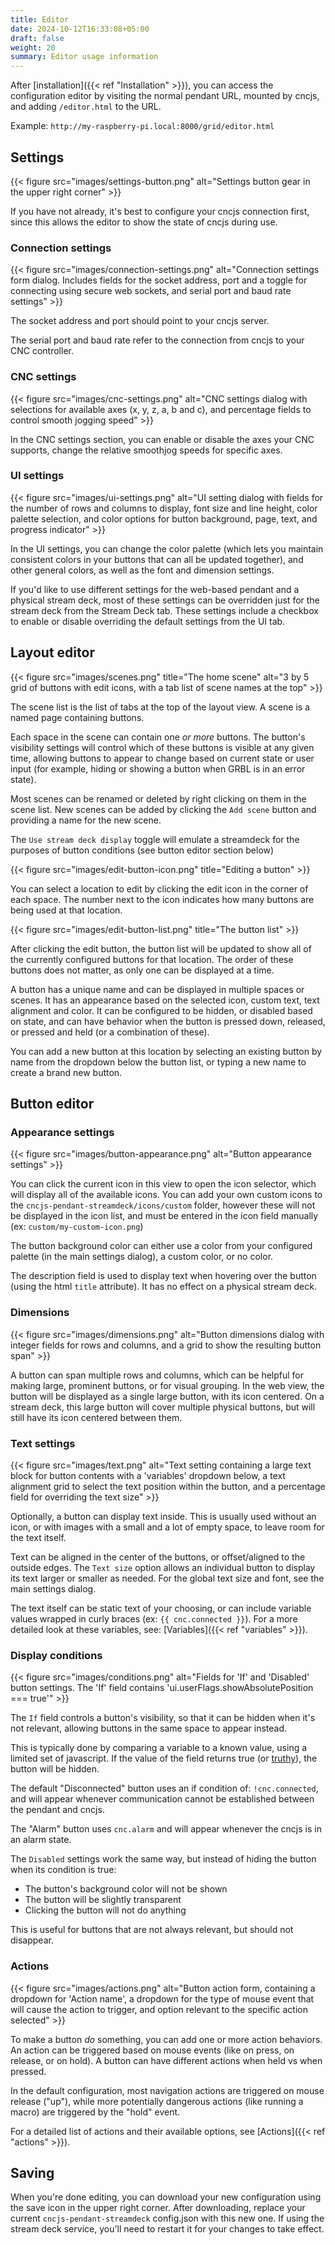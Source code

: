 ```yaml
---
title: Editor
date: 2024-10-12T16:33:08+05:00
draft: false
weight: 20
summary: Editor usage information
---
```


After [installation]({{< ref "Installation" >}}), you can access the configuration editor by visiting the normal pendant
URL, mounted by cncjs, and adding `/editor.html` to the URL.

Example: `http://my-raspberry-pi.local:8000/grid/editor.html`

## Settings

{{< figure src="images/settings-button.png" alt="Settings button gear in the upper right corner" >}}

If you have not already, it's best to configure your cncjs connection first, since this allows
the editor to show the state of cncjs during use.

### Connection settings

{{< figure src="images/connection-settings.png" alt="Connection settings form dialog. Includes fields for the socket address, port and a toggle for connecting using secure web sockets, and serial port and baud rate settings" >}}

The socket address and port should point to your cncjs server.

The serial port and baud rate refer to the connection from cncjs to your CNC controller.

### CNC settings

{{< figure src="images/cnc-settings.png" alt="CNC settings dialog with selections for available axes (x, y, z, a, b and c), and percentage fields to control smooth jogging speed" >}}

In the CNC settings section, you can enable or disable the axes your CNC supports,
change the relative smoothjog speeds for specific axes.

### UI settings

{{< figure src="images/ui-settings.png" alt="UI setting dialog with fields for the number of rows and columns to display, font size and line height, color palette selection, and color options for button background, page, text, and progress indicator" >}}

In the UI settings, you can change the color palette (which lets you maintain consistent colors in your buttons that can
all be updated together), and other general colors, as well as the font and dimension settings.

If you'd like to use different settings for the web-based pendant and a physical stream deck, most of these settings can
be overridden just for the stream deck from the Stream Deck tab. These settings include a checkbox to enable or disable
overriding the default settings from the UI tab.

## Layout editor

{{< figure src="images/scenes.png" title="The home scene" alt="3 by 5 grid of buttons with edit icons, with a tab list of scene names at the top" >}}

The scene list is the list of tabs at the top of the layout view. A scene is a named page containing buttons.

Each space in the scene can contain one _or more_ buttons. The button's visibility settings will control which of these
buttons is visible at any given time, allowing buttons to appear to change based on current state or user input (for
example, hiding or showing a button when GRBL is in an error state).

Most scenes can be renamed or deleted by right clicking on them in the scene list. New scenes can be added by clicking
the `Add scene` button and providing a name for the new scene.

The `Use stream deck display` toggle will emulate a streamdeck for the purposes of button conditions (see button editor
section below)

{{< figure src="images/edit-button-icon.png" title="Editing a button" >}}

You can select a location to edit by clicking the edit icon in the corner of each space. The number next to the icon
indicates how many buttons are being used at that location.

{{< figure src="images/edit-button-list.png" title="The button list" >}}

After clicking the edit button, the button list will be updated to show all of the currently configured buttons for that
location. The order of these buttons does not matter, as only one can be displayed at a time.

A button has a unique name and can be displayed in multiple spaces or scenes. It has an appearance based on the selected
icon, custom text, text alignment and color. It can be configured to be hidden, or disabled based on state, and can have
behavior when the button is pressed down, released, or pressed and held (or a combination of these).

You can add a new button at this location by selecting an existing button by name from the dropdown below the button
list, or typing a new name to create a brand new button.

## Button editor

### Appearance settings

{{< figure src="images/button-appearance.png" alt="Button appearance settings" >}}

You can click the current icon in this view to open the icon selector, which will display all of the available icons.
You can add your own custom icons to the `cncjs-pendant-streamdeck/icons/custom` folder, however these will not be
displayed in the icon list, and must be entered in the icon field manually (ex: `custom/my-custom-icon.png`)

The button background color can either use a color from your configured palette (in the main settings dialog), a custom
color, or no color.

The description field is used to display text when hovering over the button (using the html `title` attribute). It has
no effect on a physical stream deck.

### Dimensions

{{< figure src="images/dimensions.png" alt="Button dimensions dialog with integer fields for rows and columns, and a grid to show the resulting button span" >}}

A button can span multiple rows and columns, which can be helpful for making large, prominent buttons, or for visual
grouping. In the web view, the button will be displayed as a single large button, with its icon centered. On a stream
deck, this large button will cover multiple physical buttons, but will still have its icon centered between them.

### Text settings

{{< figure src="images/text.png" alt="Text setting containing a large text block for button contents with a 'variables' dropdown below, a text alignment grid to select the text position within the button, and a percentage field for overriding the text size" >}}

Optionally, a button can display text inside. This is usually used without an icon, or with images with a small and a
lot of empty space, to leave room for the text itself.

Text can be aligned in the center of the buttons, or offset/aligned to the outside edges. The `Text size` option allows
an individual button to display its text larger or smaller as needed. For the global text size and font, see the main
settings dialog.

The text itself can be static text of your choosing, or can include variable values wrapped in curly braces (ex:
`{{ cnc.connected }}`). For a more detailed look at these variables, see: [Variables]({{< ref "variables" >}}).

### Display conditions

{{< figure src="images/conditions.png" alt="Fields for 'If' and 'Disabled' button settings. The 'If' field contains 'ui.userFlags.showAbsolutePosition === true'" >}}

The `If` field controls a button's visibility, so that it can be hidden when it's not relevant, allowing
buttons in the same space to appear instead.

This is typically done by comparing a variable to a known value, using a limited set of javascript. If the value of the
field returns true (or [truthy](https://developer.mozilla.org/en-US/docs/Glossary/Truthy)), the button will be hidden.

The default "Disconnected" button uses an if condition of: `!cnc.connected`, and will appear whenever communication
cannot be established between the pendant and cncjs.

The "Alarm" button uses `cnc.alarm` and will appear whenever the cncjs is in an alarm state.

The `Disabled` settings work the same way, but instead of hiding the button when its condition is true:

- The button's background color will not be shown
- The button will be slightly transparent
- Clicking the button will not do anything

This is useful for buttons that are not always relevant, but should not disappear.

### Actions

{{< figure src="images/actions.png" alt="Button action form, containing a dropdown for 'Action name', a dropdown for the type of mouse event that will cause the action to trigger, and option relevant to the specific action selected" >}}

To make a button _do_ something, you can add one or more action behaviors. An action can be triggered based on mouse
events (like on press, on release, or on hold). A button can have different actions when held vs when pressed.

In the default configuration, most navigation actions are triggered on mouse release ("up"), while more potentially
dangerous actions (like running a macro) are triggered by the "hold" event.

For a detailed list of actions and their available options, see [Actions]({{< ref "actions" >}}).

## Saving

When you're done editing, you can download your new configuration using the save icon in the upper right corner. After
downloading, replace your current `cncjs-pendant-streamdeck` config.json with this new one. If using the stream deck service,
you'll need to restart it for your changes to take effect.
